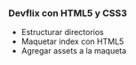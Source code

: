 ### Devflix con HTML5 y CSS3

* Estructurar directorios
* Maquetar index con HTML5
* Agregar assets a la maqueta